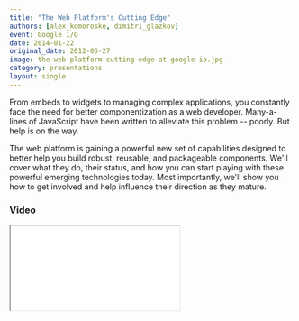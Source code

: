 ```yaml
---
title: "The Web Platform's Cutting Edge"
authors: [alex_komoroske, dimitri_glazkov]
event: Google I/O
date: 2014-01-22
original_date: 2012-06-27
image: the-web-platform-cutting-edge-at-google-io.jpg
category: presentations
layout: single
---
```


From embeds to widgets to managing complex applications, you constantly face the need for better componentization as a web developer. Many-a-lines of JavaScript have been written to alleviate this problem -- poorly. But help is on the way.

<!-- Excerpt -->

The web platform is gaining a powerful new set of capabilities designed to better help you build robust, reusable, and packageable components. We'll cover what they do, their status, and how you can start playing with these powerful emerging technologies today. Most importantly, we'll show you how to get involved and help influence their direction as they mature.

### Video

<div class="iframe-wrap">
    <iframe src="//www.youtube.com/embed/2txPYQOWBtg" itemprop="video"></iframe>
</div>
